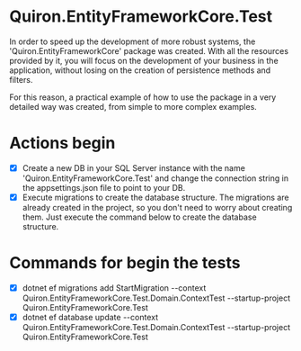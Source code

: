 # Quiron.EntityFrameworkCore.Test
In order to speed up the development of more robust systems, the 'Quiron.EntityFrameworkCore' package was created. With all the resources provided by it, you will focus on the development of your business in the application, without losing on the creation of persistence methods and filters.

For this reason, a practical example of how to use the package in a very detailed way was created, from simple to more complex examples.

# Actions begin
- [x] Create a new DB in your SQL Server instance with the name 'Quiron.EntityFrameworkCore.Test' and change the connection string in the appsettings.json file to point to your DB.
- [x] Execute migrations to create the database structure. The migrations are already created in the project, so you don't need to worry about creating them. Just execute the command below to create the database structure.

# Commands for begin the tests
- [x] dotnet ef migrations add StartMigration --context Quiron.EntityFrameworkCore.Test.Domain.ContextTest --startup-project Quiron.EntityFrameworkCore.Test
- [x] dotnet ef database update --context Quiron.EntityFrameworkCore.Test.Domain.ContextTest --startup-project Quiron.EntityFrameworkCore.Test
